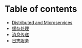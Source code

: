 # Table of contents

* [Distributed and Microservices](README.md)
* [缓存处理](untitled.md)
* [消息传递](xiao-xi-chuan-di.md)
* [日志服务](ri-zhi-fu-wu.md)

